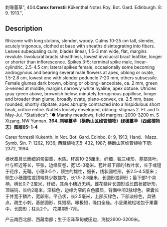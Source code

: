 刺喙薹草",
404.**Carex forrestii** Kükenthal Notes Roy. Bot. Gard. Edinburgh. 8: 9. 1913.",

## Description
Rhizome with long stolons, slender, woody. Culms 10-25 cm tall, slender, acutely trigonous, clothed at base with sheaths disintegrating into fibers. Leaves subequaling culm, blades linear, 1.5-3 mm wide, flat, margins revolute. Involucral bracts sheathless, lowest involucral bract leaflike, longer or shorter than inflorescence. Spikes 3-5; terminal spike male, linear-cylindric, 2.5-4.5 cm; lateral spikes female, occasionally some becoming androgynous and bearing several male flowers at apex, oblong or ovate, 1.5-2.8 cm, lowest one with slender peduncle 7-20 mm, others subsessile. Female glumes dark brown, oblong or oblong-lanceolate, ca. 2 mm, green 3-veined at middle, margins narrowly white hyaline, apex obtuse. Utricles gray-green above, brownish below, minutely ferruginous papillose, longer and broader than glume, broadly ovate, plano-convex, ca. 2.5 mm, base rounded, shortly stipitate, apex abruptly contracted into a hispidulous short beak, orifice entire. Nutlets loosely enveloped, oblong; stigmas 2. Fl. and fr. May-Jul.
  "Statistics": "● Marshy meadows, field margins; 2000-3200 m. S Xizang, NW Yunnan.
**364. 刺喙薹草（横断山区维管植物）绿穗薹草（西藏植物志）图版85: 1-4**

Carex forrestii Kukenth. in Not. Bot. Gard. Edinbo. 8: 9, 1913; Hand. -Mazz. Symb. Sin. 7: 1262, 1936; 西藏植物志5: 432, 1987; 横断山区维管植物下册: 2372, 1994.

根状茎具长而细的匍匐茎，木质。秆高10-25厘米，纤细，锐三棱形，基部具叶。叶与秆近等长，平张，边缘反卷，宽1.5-3毫米。苞片最下部的1枚叶状，长于或短于花序，无鞘。小穗3-5个，顶生的雄性，细长，线状圆柱形，长2.5-4.5厘米；侧生小穗雌性或顶端具少数雄花，长1.5-2.8厘米，长圆形或卵形；最下部1个具柄，柄长0.7-2厘米，纤细，其余小穗近无柄。雌花鳞片长圆形或长圆状披针形，顶端钝，长约2毫米，深棕色，边缘为窄的白色膜质，背面中间3脉绿色。果囊长于并宽于鳞片，宽卵形，平凸状，长2.5毫米，上部灰绿色，下部淡棕色，具锈点，疏生小刺，基部圆形，具短柄，喙极短，喙口全缘。小坚果疏松地包于果囊中，长圆形；柱头2个。 花果期5-7月。

产云南西北部、西藏南部；生于沼泽草甸或田边，海拔2600-3200米。
